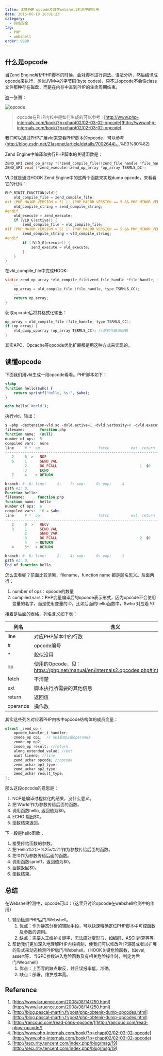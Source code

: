```yaml
---
title: 读懂PHP opcode及其在webshell检测中的应用
date: 2015-06-10 16:01:23
category:
  - 网络安全
tag:
  - PHP
  - webshell
order: 9998
---
```


## 什么是opcode

当Zend Engine解析PHP脚本的时候，会对脚本进行词法、语法分析，然后编译成opcode来执行，类似JVM中的字节码(byte codes)，只不过opcode不会像class文件那种存在磁盘，而是在内存中直到PHP的生命周期结束。

盗一张图：

![opcode](https://cdn.jsdelivr.net/gh/MarsAuthority/sec_pic@master/uPic/2023-02/DlYw5G.jpg)

> opcode在PHP内核中是如何生成的可以参考 : [http://www.php-internals.com/book/?p=chapt02/02-03-02-opcode](http://www.php-internals.com/book/?p=chapt02/02-03-02-opcode)
> 

我们可以通过PHP扩展vld来查看PHP脚本的opcode，可以参考([http://blog.csdn.net/21aspnet/article/details/7002644)。](http://blog.csdn.net/21aspnet/article/details/7002644)%E3%80%82)

Zend Engine中编译和执行PHP脚本的关键函数是：

```c
ZEND_API zend_op_array *(*zend_compile_file)(zend_file_handle *file_handle, int type TSRMLS_DC);
ZEND_API void (*zend_execute)(zend_op_array *op_array TSRMLS_DC);
```

VLD就是通过HOOK Zend Engine中的这两个函数来实现dump opcode，来看看它的代码：

```c
PHP_RINIT_FUNCTION(vld){
    old_compile_file = zend_compile_file;
#if (PHP_MAJOR_VERSION > 5) || (PHP_MAJOR_VERSION == 5 && PHP_MINOR_VERSION >= 2)
    old_compile_string = zend_compile_string;
#endif
    old_execute = zend_execute;
    if (VLD_G(active)) {
        zend_compile_file = vld_compile_file;
#if (PHP_MAJOR_VERSION > 5) || (PHP_MAJOR_VERSION == 5 && PHP_MINOR_VERSION >= 2)
        zend_compile_string = vld_compile_string;
#endif
        if (!VLD_G(execute)) {
            zend_execute = vld_execute;
        }
    }
}
```

在vld_compile_file中完成HOOK:

```c
static zend_op_array *vld_compile_file(zend_file_handle *file_handle, int type TSRMLS_DC){
    ...
    op_array = old_compile_file (file_handle, type TSRMLS_CC);
    ...
    return op_array;
}
```

获取opcode后将其格式化输出：

```c
op_array = old_compile_file (file_handle, type TSRMLS_CC);
if (op_array) {
    vld_dump_oparray (op_array TSRMLS_CC); //格式化输出函数
}
```

其实APC、Opcache等opcode优化扩展都是用这种方式来实现的。

## 读懂opcode

下面我们用vld生成一段opcode看看。PHP脚本如下：

```php
<?php
function hello($who) {
    return sprintf("Hello, %s!", $who);
}

echo hello('World');
```

执行vld，输出：

```php
$ ~php -dextension=vld.so -dvld.active=1 -dvld.verbosity=0 -dvld.execute=0 function.php
filename:       function.php
function name:  (null)
number of ops:  5
compiled vars:  none
line     # *  op                           fetch          ext  return  operands
---------------------------------------------------------------------------------
   2     0  >   NOP                                                      
   6     1      SEND_VAL                                                 'World'
         2      DO_FCALL                                      1  $0      'hello'
         3      ECHO                                                     $0
   7     4    > RETURN                                                   1

branch: #  0; line:     2-    7; sop:     0; eop:     4
path #1: 0, 
Function hello:
filename:      function.php
function name:  hello
number of ops:  6
compiled vars:  !0 = $who
line     # *  op                           fetch          ext  return  operands
---------------------------------------------------------------------------------
   2     0  >   RECV                                                     1
   3     1      SEND_VAL                                                 'Hello%2C+%25s%21'
         2      SEND_VAR                                                 !0
         3      DO_FCALL                                      2  $0      'sprintf'
         4    > RETURN                                                   $0
   4     5*   > RETURN                                                   null

branch: #  0; line:     2-    4; sop:     0; eop:     5
path #1: 0, 
End of function hello.
```

怎么去看呢？前面比较清晰，filename，function name 都是顾名思义。后面两行：

1. number of ops：opcode的数量
2. compiled vars：PHP变量编译后的opcode表示形式，因为opcode不会使用变量的名字，而是使用变量的ID。比如后面的hello函数中，$who 对应着 !0

接着是后面的表格，列名含义如下表：

| 列名 | 含义 |
| --- | --- |
| line | 对应PHP脚本中的行数 |
| # | opcode编号 |
| * | 貌似没用 |
| op | 使用的Opcode，见：https://php.net/manual/en/internals2.opcodes.php#internals2.opcodes |
| fetch | 不清楚 |
| ext | 脚本执行所需要的其他信息 |
| return | 返回值 |
| operands | 操作数 |

其实这些列名对应着PHP内核中opcode结构体的成员变量：

```c
struct _zend_op {
    opcode_handler_t handler;
    znode_op op1;  // op1和op2是operands
    znode_op op2;
    znode_op result; //return
    ulong extended_value; //ext
    uint lineno; //line
    zend_uchar opcode; //opcode
    zend_uchar op1_type;
    zend_uchar op2_type;
    zend_uchar result_type;
};
```

那么这段opcode的意思是：

1. NOP是编译过程优化的结果，没什么意义。
2. 把’World’作为参数传给后面的函数。
3. 调用函数hello, 返回值为$0。
4. ECHO 输出$0。
5. 函数结束返回。

下一段是hello函数：

1. 接受传给函数的参数。
2. 把’Hello%2C+%25s%21’作为参数传给后面的函数。
3. 把!0作为参数传给后面的函数。
4. 调用函数sprintf，返回值为$0。
5. 函数返回$0。
6. 函数结束。

## 总结

在Webshell检测中，opcode可以：（这里只讨论opcode在webshell检测中的作用）

1. 辅助检测PHP后门/Webshell。
    1. 优点：作为静态分析的辅助手段，可以快速精确定位PHP脚本中可控函数及参数的调用。
    2. 缺点：需要人工维护关键字，无法应对变形马，如编码、ASCII运算等等。
2. 帮助我们更加深入地理解PHP内核机制，使我们可以修改PHP源码或者以扩展的形式来动态检测PHP后门/Webshell。（HOOK关键危险函数，如eval, assert等，当GPC参数进入危险函数及有相关危险操作时，判定为后门/Webshell）
    1. 优点：上面写的缺点取反，并且误报率低，准确。
    2. 缺点：部署，维护成本高。

## Reference

1. [http://www.laruence.com/2008/08/14/250.html](http://www.laruence.com/2008/08/14/250.html)
2. [http://blog.pascal-martin.fr/post/php-obtenir-dump-opcodes.html](http://blog.pascal-martin.fr/post/php-obtenir-dump-opcodes.html)
3. [http://rancoud.com/read-phps-opcode/](http://rancoud.com/read-phps-opcode/)
4. [http://www.php-internals.com/book/?p=chapt02/02-03-02-opcode](http://www.php-internals.com/book/?p=chapt02/02-03-02-opcode)
5. [http://security.tencent.com/index.php/blog/msg/19](http://security.tencent.com/index.php/blog/msg/19)